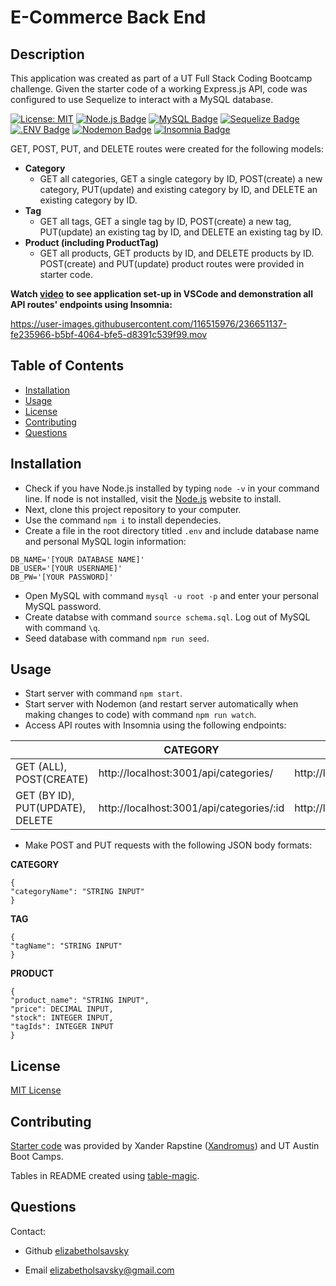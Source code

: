 # E-Commerce Back End

## Description

This application was created as part of a UT Full Stack Coding Bootcamp challenge. Given the starter code of a working Express.js API, code was configured to use Sequelize to interact with a MySQL database. 

[![License: MIT](https://img.shields.io/badge/License-MIT-yellow.svg)](https://opensource.org/licenses/MIT)
[![Node.js Badge](https://img.shields.io/badge/Node.js-393?logo=nodedotjs&logoColor=fff&style=flat)](https://nodejs.org/en)
[![MySQL Badge](https://img.shields.io/badge/MySQL-4479A1?logo=mysql&logoColor=fff&style=flat)](https://www.npmjs.com/package/mysql2)
[![Sequelize Badge](https://img.shields.io/badge/Sequelize-52B0E7?logo=sequelize&logoColor=fff&style=flat)](https://sequelize.org/docs/v6/)
[![.ENV Badge](https://img.shields.io/badge/.ENV-ECD53F?logo=dotenv&logoColor=000&style=flat)](https://www.npmjs.com/package/dotenv)
[![Nodemon Badge](https://img.shields.io/badge/Nodemon-76D04B?logo=nodemon&logoColor=fff&style=flat)](https://nodemon.io/)
[![Insomnia Badge](https://img.shields.io/badge/Insomnia-4000BF?logo=insomnia&logoColor=fff&style=flat)](https://insomnia.rest/)

GET, POST, PUT, and DELETE routes were created for the following models: 

* **Category**
  * GET all categories, GET a single category by ID, POST(create) a new category, PUT(update) and existing category by ID, and DELETE an existing category by ID. 
* **Tag**
  * GET all tags, GET a single tag by ID, POST(create) a new tag, PUT(update) an existing tag by ID, and DELETE an existing tag by ID.
* **Product (including ProductTag)**
  * GET all products, GET products by ID, and DELETE products by ID. POST(create) and PUT(update) product routes were provided in starter code.

**Watch [video](https://drive.google.com/file/d/100kSriYMz0mfKECMtBlch7cjPPMxgpiI/view?usp=sharing) to see application set-up in VSCode and demonstration all API routes' endpoints using Insomnia:**

https://user-images.githubusercontent.com/116515976/236651137-fe235966-b5bf-4064-bfe5-d8391c539f99.mov

## Table of Contents

* [Installation](#installation)
* [Usage](#usage)
* [License](#license)
* [Contributing](#contributing)
* [Questions](#questions)

## Installation
* Check if you have Node.js installed by typing `node -v` in your command line. If node is not installed, visit the [Node.js](https://nodejs.org/en) website to install. 
* Next, clone this project repository to your computer. 
* Use the command `npm i` to install dependecies. 
* Create a file in the root directory titled `.env` and include database name and personal MySQL login information:
```
DB_NAME='[YOUR DATABASE NAME]'
DB_USER='[YOUR USERNAME]'
DB_PW='[YOUR PASSWORD]'
```
* Open MySQL with command `mysql -u root -p` and enter your personal MySQL password. 
* Create databse with command `source schema.sql`. Log out of MySQL with command `\q`.
* Seed database with command `npm run seed`.

## Usage
* Start server with command `npm start`.
* Start server with Nodemon (and restart server automatically when making changes to code) with command `npm run watch`.
* Access API routes with Insomnia using the following endpoints:

|                                   | CATEGORY                                 | TAG                                | PRODUCT                                |
|-----------------------------------|------------------------------------------|------------------------------------|----------------------------------------|
| GET (ALL), POST(CREATE)           | http://localhost:3001/api/categories/    | http://localhost:3001/api/tags/    | http://localhost:3001/api/products/    |
| GET (BY ID), PUT(UPDATE),  DELETE | http://localhost:3001/api/categories/:id | http://localhost:3001/api/tags/:id | http://localhost:3001/api/products/:id |


* Make POST and PUT requests with the following JSON body formats:

 **CATEGORY**
  ```
  { 
  "categoryName": "STRING INPUT" 
  }
  ```
 **TAG**
  ```
  { 
  "tagName": "STRING INPUT" 
  }
  ```
  **PRODUCT**
  ```
  { 
  "product_name": "STRING INPUT",   
  "price": DECIMAL INPUT,   
  "stock": INTEGER INPUT,   
  "tagIds": INTEGER INPUT
  }
  ```
## License

[MIT License](https://opensource.org/licenses/MIT)

## Contributing

[Starter code]([https://github.com/coding-boot-camp/miniature-eureka](https://github.com/coding-boot-camp/fantastic-umbrella)) was provided by Xander Rapstine ([Xandromus](https://github.com/Xandromus)) and UT Austin Boot Camps.

Tables in README created using [table-magic](https://github.com/stevecat/table-magic).

## Questions

Contact:

* Github [elizabetholsavsky](https://github.com/elizabetholsavsky)

* Email elizabetholsavsky@gmail.com
